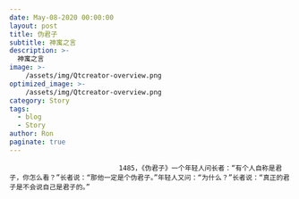```yaml
---
date: May-08-2020 00:00:00
layout: post
title: 伪君子
subtitle: 神寓之言
description: >-
  神寓之言
image: >-
    /assets/img/Qtcreator-overview.png
optimized_image: >-
    /assets/img/Qtcreator-overview.png
category: Story
tags:
  - blog
  - Story
author: Ron
paginate: true
---
```


							　　1485，《伪君子》一个年轻人问长者：“有个人自称是君子，你怎么看？”长者说：“那他一定是个伪君子。”年轻人又问：“为什么？”长者说：“真正的君子是不会说自己是君子的。”
							
							
						